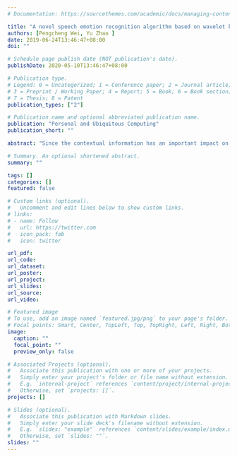 ```yaml
---
# Documentation: https://sourcethemes.com/academic/docs/managing-content/

title: "A novel speech emotion recognition algorithm based on wavelet kernel sparse classifier in stacked deep auto-encoder model"
authors: [Pengcheng Wei, Yu Zhao ]
date: 2019-06-24T13:46:47+08:00
doi: ""

# Schedule page publish date (NOT publication's date).
publishDate: 2020-05-10T13:46:47+08:00

# Publication type.
# Legend: 0 = Uncategorized; 1 = Conference paper; 2 = Journal article;
# 3 = Preprint / Working Paper; 4 = Report; 5 = Book; 6 = Book section;
# 7 = Thesis; 8 = Patent
publication_types: ["2"]

# Publication name and optional abbreviated publication name.
publication: "Personal and Ubiquitous Computing"
publication_short: ""

abstract: "Since the contextual information has an important impact on the speaker’s emotional state, how to use emotion-related context information to conduct feature learning is a key problem. The existing speech emotion recognition algorithms achieve the relatively high recognition rate; these algorithms are not very good application to the real-life speech emotion recognition systems. Therefore, in order to address the abovementioned issues, a novel speech emotion recognition algorithm based on improved stacked kernel sparse deep model is proposed in this paper, which is based on auto-encoder, denoising auto-encoder, and sparse auto-encoder to improve the Chinese speech emotion recognition. The first layer of the structure uses a denoising auto-encoder to learn a hidden feature with a larger dimension than the dimension of the input features, and the second layer employs a sparse auto-encoder to learn sparse features. Finally, a wavelet-kernel sparse SVM classifier is applied to classify the features. The proposed algorithm is evaluated on the testing dataset, which contains the speech emotion data of spontaneous, non-prototypical, and long-term. The experimental results show that the proposed algorithm outperforms the existing state-of-the-art algorithms in speech emotion recognition."

# Summary. An optional shortened abstract.
summary: ""

tags: []
categories: []
featured: false

# Custom links (optional).
#   Uncomment and edit lines below to show custom links.
# links:
# - name: Follow
#   url: https://twitter.com
#   icon_pack: fab
#   icon: twitter

url_pdf:
url_code:
url_dataset:
url_poster:
url_project:
url_slides:
url_source:
url_video:

# Featured image
# To use, add an image named `featured.jpg/png` to your page's folder. 
# Focal points: Smart, Center, TopLeft, Top, TopRight, Left, Right, BottomLeft, Bottom, BottomRight.
image:
  caption: ""
  focal_point: ""
  preview_only: false

# Associated Projects (optional).
#   Associate this publication with one or more of your projects.
#   Simply enter your project's folder or file name without extension.
#   E.g. `internal-project` references `content/project/internal-project/index.md`.
#   Otherwise, set `projects: []`.
projects: []

# Slides (optional).
#   Associate this publication with Markdown slides.
#   Simply enter your slide deck's filename without extension.
#   E.g. `slides: "example"` references `content/slides/example/index.md`.
#   Otherwise, set `slides: ""`.
slides: ""
---
```


